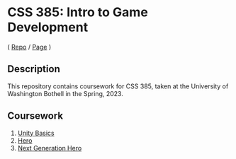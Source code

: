 # CSS 385: Intro to Game Development
( [Repo](https://github.com/JaiChong/css385) / [Page](https://JaiChong.github.io/css385/) )


## Description
This repository contains coursework for CSS 385, taken at the University of Washington Bothell in the Spring, 2023.

## Coursework
1. [Unity Basics](https://JaiChong.github.io/css385/unity_basics/)
2. [Hero](https://JaiChong.github.io/css385/hero/)
3. [Next Generation Hero](https://JaiChong.github.io/css385/hero_next_gen/)
